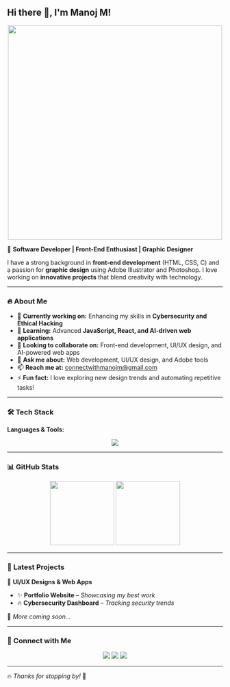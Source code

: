 ## Hi there 👋, I'm Manoj M!  

<p align="center">
  <img src="https://cdn.dribbble.com/users/1162077/screenshots/3848914/programmer.gif" width="500"/>
</p>  

🚀 **Software Developer | Front-End Enthusiast | Graphic Designer**  

I have a strong background in **front-end development** (HTML, CSS, C) and a passion for **graphic design** using Adobe Illustrator and Photoshop. I love working on **innovative projects** that blend creativity with technology.  

---

### 🔥 About Me  
- 🔭 **Currently working on:** Enhancing my skills in **Cybersecurity and Ethical Hacking**  
- 🌱 **Learning:** Advanced **JavaScript, React, and AI-driven web applications**  
- 👯 **Looking to collaborate on:** Front-end development, UI/UX design, and AI-powered web apps  
- 💬 **Ask me about:** Web development, UI/UX design, and Adobe tools  
- 📫 **Reach me at:** [connectwithmanojm@gmail.com](mailto:connectwithmanojm@gmail.com)  
- ⚡ **Fun fact:** I love exploring new design trends and automating repetitive tasks!  

---

### 🛠️ Tech Stack  
**Languages & Tools:**  
<p align="center">
  <img src="https://skillicons.dev/icons?i=html,css,js,react,bootstrap,git,github,illustrator,photoshop" />
</p>  

---

### 📊 GitHub Stats  
<div align="center">
  <img height="150em" src="https://github-readme-stats.vercel.app/api?username=manoj-m-21&show_icons=true&theme=dark" />
  <img height="150em" src="https://github-readme-streak-stats.herokuapp.com/?user=manoj-m-21&theme=dark" />
</div>

---

### 🚀 Latest Projects  
🎨 **UI/UX Designs & Web Apps**  
- ✨ **Portfolio Website** – _Showcasing my best work_  
- 🔥 **Cybersecurity Dashboard** – _Tracking security trends_  

📌 _More coming soon..._  

---

### 📢 Connect with Me  
<p align="center">
  <a href="mailto:connectwithmanojm@gmail.com"><img src="https://img.shields.io/badge/Email-D14836?style=for-the-badge&logo=gmail&logoColor=white"></a>
  <a href="[[https://www.linkedin.com/in/your-linkedin-profile](https://www.linkedin.com/in/manoj-m-1388a2269/)]"><img src="https://img.shields.io/badge/LinkedIn-0A66C2?style=for-the-badge&logo=linkedin&logoColor=white"></a>
  <a href="https://twitter.com/your-twitter-handle"><img src="https://img.shields.io/badge/Twitter-1DA1F2?style=for-the-badge&logo=twitter&logoColor=white"></a>
</p>  

---

🔥 _Thanks for stopping by!_ 🚀
